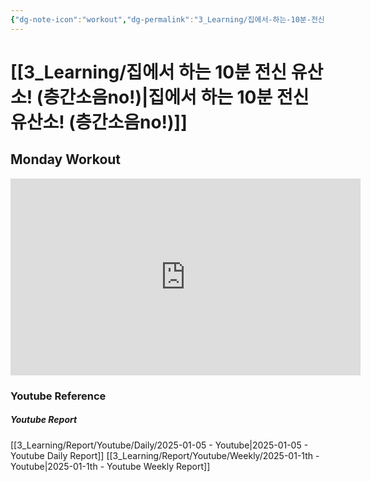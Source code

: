 ```yaml
---
{"dg-note-icon":"workout","dg-permalink":"3_Learning/집에서-하는-10분-전신-유산소!-(층간소음no!)","created-date":"2025-01-05 1:18:02 pm","date":"2025-01-05","type":"youtube","tags":["youtube","workout"],"aliases":null,"youtuber":"제이제이","channelName":"제이제이살롱드핏","link":"https://www.youtube.com/watch?v=3xI1Vue_XDo","img":"https://img.youtube.com/vi/3xI1Vue_XDo/0.jpg","dg-publish":true,"permalink":"/3_Learning/집에서-하는-10분-전신-유산소!-(층간소음no!)/","dgPassFrontmatter":true,"noteIcon":"workout"}
---
```


# [[3_Learning/집에서 하는 10분 전신 유산소! (층간소음no!)\|집에서 하는 10분 전신 유산소! (층간소음no!)]]
## Monday Workout


<div class="container-root"><span></span></div><div><div class="container-root"><iframe width="560" height="315" src="https://www.youtube.com/embed/3xI1Vue_XDo" title="YouTube video player" frameborder="0" allow="accelerometer; autoplay; clipboard-write; encrypted-media; gyroscope; picture-in-picture; web-share" allowfullscreen=""></iframe></div></div>















### Youtube Reference
##### Youtube Report
[[3_Learning/Report/Youtube/Daily/2025-01-05 - Youtube\|2025-01-05 - Youtube Daily Report]]
[[3_Learning/Report/Youtube/Weekly/2025-01-1th - Youtube\|2025-01-1th - Youtube Weekly Report]]




